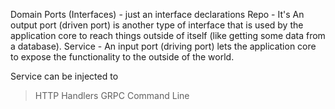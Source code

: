 Domain
Ports (Interfaces) - just an interface declarations
Repo - It's An output port (driven port) is another type of interface that is used by the application core to reach things outside of itself (like getting some data from a database).
Service - An input port (driving port) lets the application core to expose the functionality to the outside of the world.


Service can be injected to
 > HTTP Handlers
 > GRPC
 > Command Line